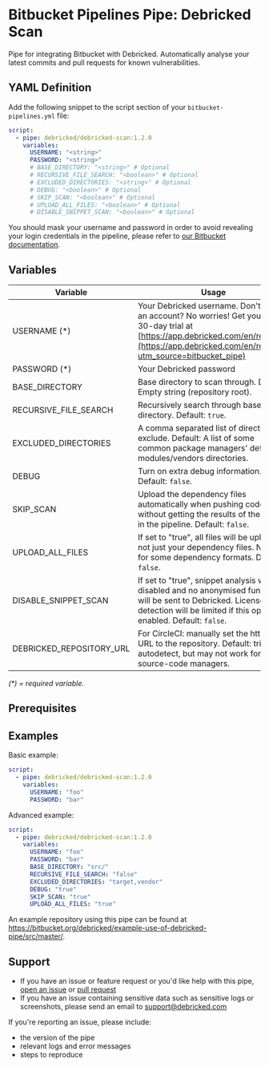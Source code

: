 # Bitbucket Pipelines Pipe: Debricked Scan

Pipe for integrating Bitbucket with Debricked. Automatically analyse your latest commits and pull requests for known vulnerabilities.

## YAML Definition

Add the following snippet to the script section of your `bitbucket-pipelines.yml` file:

```yaml
script:
  - pipe: debricked/debricked-scan:1.2.0
    variables:
      USERNAME: "<string>"
      PASSWORD: "<string>"
      # BASE_DIRECTORY: "<string>" # Optional
      # RECURSIVE_FILE_SEARCH: "<boolean>" # Optional
      # EXCLUDED_DIRECTORIES: "<string>" # Optional
      # DEBUG: "<boolean>" # Optional
      # SKIP_SCAN: "<boolean>" # Optional
      # UPLOAD_ALL_FILES: "<boolean>" # Optional
      # DISABLE_SNIPPET_SCAN: "<boolean>" # Optional
```

You should mask your username and password in order to avoid revealing your login credentials in the pipeline, please refer to [our Bitbucket documentation](https://debricked.com/documentation/1.0/integrations/ci-build-systems/bitbucket).

## Variables

| Variable                 | Usage                                                       |
| ------------------------ | ----------------------------------------------------------- |
| USERNAME (*)             | Your Debricked username. Don't have an account? No worries! Get your free 30-day trial at [https://app.debricked.com/en/register](https://app.debricked.com/en/register?utm_source=bitbucket_pipe) |
| PASSWORD (*)             | Your Debricked password |
| BASE_DIRECTORY           | Base directory to scan through. Default: Empty string (repository root). |
| RECURSIVE_FILE_SEARCH    | Recursively search through base directory. Default: `true`. |
| EXCLUDED_DIRECTORIES     | A comma separated list of directories to exclude. Default: A list of some common package managers' default modules/vendors directories. |
| DEBUG                    | Turn on extra debug information. Default: `false`. |
| SKIP_SCAN                | Upload the dependency files automatically when pushing code, without getting the results of the scan in the pipeline. Default: `false`. |
| UPLOAD_ALL_FILES         | If set to "true", all files will be uploaded, not just your dependency files. Needed for some dependency formats. Default: `false`. |
| DISABLE_SNIPPET_SCAN     | If set to "true", snippet analysis will be disabled and no anonymised functions will be sent to Debricked. License detection will be limited if this option is enabled. Default: `false`. |
| DEBRICKED_REPOSITORY_URL | For CircleCI: manually set the http/https URL to the repository. Default: tries to autodetect, but may not work for all source-code managers. |

_(*) = required variable._

## Prerequisites

## Examples

Basic example:

```yaml
script:
  - pipe: debricked/debricked-scan:1.2.0
    variables:
      USERNAME: "foo"
      PASSWORD: "bar"
```

Advanced example:

```yaml
script:
  - pipe: debricked/debricked-scan:1.2.0
    variables:
      USERNAME: "foo"
      PASSWORD: "bar"
      BASE_DIRECTORY: "src/"
      RECURSIVE_FILE_SEARCH: "false"
      EXCLUDED_DIRECTORIES: "target,vendor"
      DEBUG: "true"
      SKIP_SCAN: "true"
      UPLOAD_ALL_FILES: "true"
```

An example repository using this pipe can be found at https://bitbucket.org/debricked/example-use-of-debricked-pipe/src/master/.

## Support
- If you have an issue or feature request or you'd like help with this pipe, [open an issue](https://bitbucket.org/debricked/debricked-scan/issues/new) or [pull request](https://bitbucket.org/debricked/debricked-scan/pull-requests/new)
- If you have an issue containing sensitive data such as sensitive logs or screenshots, please send an email to [support@debricked.com](mailto:support@debricked.com)

If you're reporting an issue, please include:

- the version of the pipe
- relevant logs and error messages
- steps to reproduce
